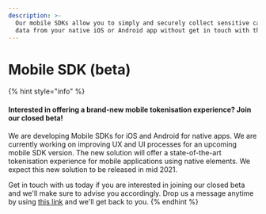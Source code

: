 ```yaml
---
description: >-
  Our mobile SDKs allow you to simply and securely collect sensitive cardholder
  data from your native iOS or Android app without get in touch with them.
---
```


# Mobile SDK \(beta\)

{% hint style="info" %}
#### Interested in offering a brand-new mobile tokenisation experience? Join our closed beta!

We are developing Mobile SDKs for iOS and Android for native apps. We are currently working on improving UX and UI processes for an upcoming mobile SDK version. The new solution will offer a state-of-the-art tokenisation experience for mobile applications using native elements. We expect this new solution to be released in mid 2021. 

Get in touch with us today if you are interested in joining our closed beta and we'll make sure to advise you accordingly. Drop us a message anytime by using [this link](https://www.pci-proxy.com/pci-proxy/contact/) and we'll get back to you.
{% endhint %}



